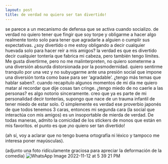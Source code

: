 ```yaml
---
layout: post
title: de verdad no quiero ser tan divertido!
---
```


se parece a un mecanismo de defensa que se activa cuando socializo. de verdad no quiero tener que fingir que soy torpe y obligarme a hacer algo realmente tonto solo para tener que agradarle a alguien o cumplir sus expectativas. ¿soy divertido o me estoy obligando a decir cualquier huevada solo para hacer reír a mis amigos? la verdad es que es divertido decir cualquier tontería que fabrica mi cabeza, pero también tengo límites. Me gusta divertirme, pero no me malinterpreten, no quiero someterme a una diversión absurda distorsionada por la posmodernidad. quiero sentirme tranquilo por una vez y no subyugarme ante una presión social que impone una diversión tonta como base para ser ‘agradable’. ¿tengo más temas que hablar saben?. cuando recapitulo algunos momentos de mi día me quiero matar al recordar que dije cosas tan cringe. ¿tengo miedo de no caerle a las personas? es algo notorio sinceramente. creo que ya es parte de mi personalidad decir tonterías, supongo que nace de un trauma infantil de tener miedo de estar solo. O simplemente es verdad ese proverbio japonés de que todos tenemos 3 caras, entonces mi segunda cara (la social que interactúa con mis amigos) es un insoportable de mierda de verdad. De todas maneras, admito la comicidad de los stickers de monos que están en mis favoritos.
el punto es que ¡no quiero ser tan divertido! 

(ah sí, voy a aclarar que no tengo buena ortografía ni léxico y tampoco me interesa poner mayúsculas).

(adjunto una foto ridículamente graciosa para apreciar la deformación de la comedia)
![WhatsApp Image 2022-11-12 at 5 39 21 PM](https://user-images.githubusercontent.com/117706083/201497298-496d5862-b585-48d1-a8fd-e6954c43626b.jpeg)




